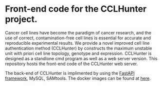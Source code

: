 # Front-end code for the CCLHunter project.


Cancer cell lines have become the paradigm of cancer research, and the use of correct, contamination-free cell lines is essential for accurate and reproducible experimental results. We provide a novel improved cell line authentication method (CCLHunter) by constructs the maximum unstable unit with priori cell line topology, genotype and expression. 
CCLHunter is designed as a standlone cmd program as well as a web server version. This repository hosts the front-end code of the CCLHunter web server.

The back-end of CCLHunter is implimented by using the [FastAPI framework](https://fastapi.tiangolo.com/), MySQL, SAMtools. The docker images can be found at [here](https://hub.docker.com/repository/docker/zhengxc1993/cclhunter).

